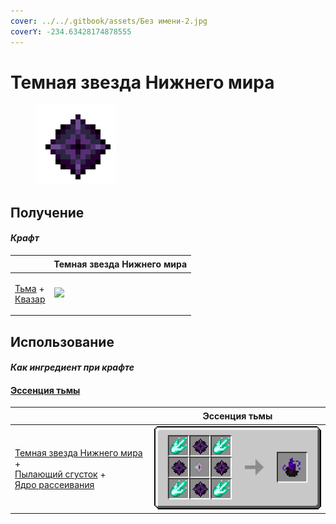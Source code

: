 ```yaml
---
cover: ../../.gitbook/assets/Без имени-2.jpg
coverY: -234.63428174878555
---
```


# Темная звезда Нижнего мира

<figure><img src="../../.gitbook/assets/dark_nether_star_128.png" alt=""><figcaption></figcaption></figure>

## Получение

#### _Крафт_

| ㅤ                                                                       |  Темная звезда Нижнего мира                       |
| ----------------------------------------------------------------------- | ------------------------------------------------- |
| <p><a href="dark.md">Тьма</a> +<br><a href="catalyst.md">Квазар</a></p> | ![](../../.gitbook/assets/dark\_nether\_star.png) |

## Использование

#### _Как ингредиент при крафте_

#### [Эссенция тьмы](darkness.md)

| ㅤ                                                                                                                                                                            |  Эссенция тьмы                          |
| ---------------------------------------------------------------------------------------------------------------------------------------------------------------------------- | --------------------------------------- |
| <p><a href="dark_nether_star.md">Темная звезда Нижнего мира</a> +<br><a href="flame_green.md">Пылающий сгусток</a> +<br><a href="diffusion_core.md">Ядро рассеивания</a></p> | ![](../../.gitbook/assets/darkness.png) |

